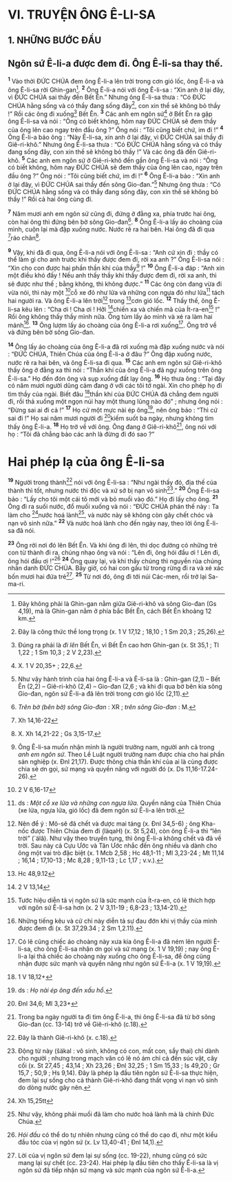 # VI. TRUYỆN ÔNG Ê-LI-SA
## 1. NHỮNG BƯỚC ĐẦU
## Ngôn sứ Ê-li-a được đem đi. Ông Ê-li-sa thay thế.
<sup><b>1</b></sup> Vào thời ĐỨC CHÚA đem ông Ê-li-a lên trời trong cơn gió lốc, ông Ê-li-a và ông Ê-li-sa rời Ghin-gan[^1]. <sup><b>2</b></sup> Ông Ê-li-a nói với ông Ê-li-sa : “Xin anh ở lại đây, vì ĐỨC CHÚA sai thầy đến Bết Ên.” Nhưng ông Ê-li-sa thưa : “Có ĐỨC CHÚA hằng sống và có thầy đang sống đây[^2], con xin thề sẽ không bỏ thầy !” Rồi các ông đi xuống[^3] Bết Ên. <sup><b>3</b></sup> Các anh em ngôn sứ[^4] ở Bết Ên ra gặp ông Ê-li-sa và nói : “Ông có biết không, hôm nay ĐỨC CHÚA sẽ đem thầy của ông lên cao ngay trên đầu ông ?” Ông nói : “Tôi cũng biết chứ, im đi !” <sup><b>4</b></sup> Ông Ê-li-a bảo ông : “Này Ê-li-sa, xin anh ở lại đây, vì ĐỨC CHÚA sai thầy đi Giê-ri-khô.” Nhưng ông Ê-li-sa thưa : “Có ĐỨC CHÚA hằng sống và có thầy đang sống đây, con xin thề sẽ không bỏ thầy !” Và các ông đã đến Giê-ri-khô. <sup><b>5</b></sup> Các anh em ngôn sứ ở Giê-ri-khô đến gần ông Ê-li-sa và nói : “Ông có biết không, hôm nay ĐỨC CHÚA sẽ đem thầy của ông lên cao, ngay trên đầu ông ?” Ông nói : “Tôi cũng biết chứ, im đi !” <sup><b>6</b></sup> Ông Ê-li-a bảo : “Xin anh ở lại đây, vì ĐỨC CHÚA sai thầy đến sông Gio-đan.”[^5] Nhưng ông thưa : “Có ĐỨC CHÚA hằng sống và có thầy đang sống đây, con xin thề sẽ không bỏ thầy !” Rồi cả hai ông cùng đi.

<sup><b>7</b></sup> Năm mươi anh em ngôn sứ cũng đi, đứng ở đằng xa, phía trước hai ông, còn hai ông thì đứng bên bờ sông Gio-đan[^6]. <sup><b>8</b></sup> Ông Ê-li-a lấy áo choàng của mình, cuộn lại mà đập xuống nước. Nước rẽ ra hai bên. Hai ông đã đi qua [^1*]ráo chân[^7].

<sup><b>9</b></sup> Vậy, khi đã đi qua, ông Ê-li-a nói với ông Ê-li-sa : “Anh cứ xin đi : thầy có thể làm gì cho anh trước khi thầy được đem đi, rời xa anh ?” Ông Ê-li-sa nói : “Xin cho con được hai phần thần khí của thầy[^8] !” <sup><b>10</b></sup> Ông Ê-li-a đáp : “Anh xin một điều khó đấy ! Nếu anh thấy thầy khi thầy được đem đi, rời xa anh, thì sẽ được như thế ; bằng không, thì không được.” <sup><b>11</b></sup> Các ông còn đang vừa đi vừa nói, thì này một [^2*]cỗ xe đỏ như lửa và những con ngựa đỏ như lửa[^9] tách hai người ra. Và ông Ê-li-a lên trời[^10] trong [^3*]cơn gió lốc. <sup><b>12</b></sup> Thấy thế, ông Ê-li-sa kêu lên : “Cha ơi ! Cha ơi ! Hỡi [^4*]chiến xa và chiến mã của Ít-ra-en[^11] !” Rồi ông không thấy thầy mình nữa. Ông túm lấy áo mình và xé ra làm hai mảnh[^12]. <sup><b>13</b></sup> Ông lượm lấy áo choàng của ông Ê-li-a rơi xuống[^13]. Ông trở về và đứng bên bờ sông Gio-đan.

<sup><b>14</b></sup> Ông lấy áo choàng của ông Ê-li-a đã rơi xuống mà đập xuống nước và nói : “ĐỨC CHÚA, Thiên Chúa của ông Ê-li-a ở đâu ?” Ông đập xuống nước, nước rẽ ra hai bên, và ông Ê-li-sa đi qua. <sup><b>15</b></sup> Các anh em ngôn sứ Giê-ri-khô thấy ông ở đằng xa thì nói : “Thần khí của ông Ê-li-a đã ngự xuống trên ông Ê-li-sa.” Họ đến đón ông và sụp xuống đất lạy ông. <sup><b>16</b></sup> Họ thưa ông : “Tại đây có năm mươi người dũng cảm đang ở với các tôi tớ ngài. Xin cho phép họ đi tìm thầy của ngài. Biết đâu [^5*]thần khí của ĐỨC CHÚA đã chẳng đem người đi, rồi thả xuống một ngọn núi hay một thung lũng nào đó” ; nhưng ông nói : “Đừng sai ai đi cả !” <sup><b>17</b></sup> Họ cứ một mực nài ép ông[^14], nên ông bảo : “Thì cứ sai đi !” Họ sai năm mươi người đi [^6*]kiếm suốt ba ngày, nhưng không tìm thấy ông Ê-li-a. <sup><b>18</b></sup> Họ trở về với ông. Ông đang ở Giê-ri-khô[^15], ông nói với họ : “Tôi đã chẳng bảo các anh là đừng đi đó sao ?”

# Hai phép lạ của ông Ê-li-sa
<sup><b>19</b></sup> Người trong thành[^16] nói với ông Ê-li-sa : “Như ngài thấy đó, địa thế của thành thì tốt, nhưng nước thì độc và xứ sở bị nạn vô sinh[^17].” <sup><b>20</b></sup> Ông Ê-li-sa bảo : “Lấy cho tôi một cái tô mới và bỏ muối vào đó.” Họ đi lấy cho ông. <sup><b>21</b></sup> Ông đi ra suối nước, đổ muối xuống và nói : “ĐỨC CHÚA phán thế này : Ta làm cho [^7*]nước hoá lành[^18], và nước này sẽ không còn gây chết chóc và nạn vô sinh nữa.” <sup><b>22</b></sup> Và nước hoá lành cho đến ngày nay, theo lời ông Ê-li-sa đã nói.

<sup><b>23</b></sup> Ông rời nơi đó lên Bết Ên. Và khi ông đi lên, thì dọc đường có những trẻ con từ thành đi ra, chúng nhạo ông và nói : “Lên đi, ông hói đầu ơi ! Lên đi, ông hói đầu ơi !”[^19] <sup><b>24</b></sup> Ông quay lại, và khi thấy chúng thì nguyền rủa chúng nhân danh ĐỨC CHÚA. Bấy giờ, có hai con gấu từ trong rừng đi ra và xé xác bốn mươi hai đứa trẻ[^20]. <sup><b>25</b></sup> Từ nơi đó, ông đi tới núi Các-men, rồi trở lại Sa-ma-ri.

[^1]: Đây không phải là Ghin-gan nằm giữa Giê-ri-khô và sông Gio-đan (Gs 4,19), mà là Ghin-gan nằm ở phía bắc Bết Ên, cách Bết Ên khoảng 12 km.
[^2]: Đây là công thức thề long trọng (x. 1 V 17,12 ; 18,10 ; 1 Sm 20,3 ; 25,26).
[^3]: Đúng ra phải là <i>đi lên</i> Bết Ên, vì Bết Ên cao hơn Ghin-gan (x. St 35,1 ; Tl 1,22 ; 1 Sm 10,3 ; 2 V 2,23).
[^4]: X. 1 V 20,35+ ; 22,6.
[^5]: Như vậy hành trình của hai ông Ê-li-a và Ê-li-sa là : Ghin-gan (2,1) – Bết Ên (2,2) – Giê-ri-khô (2,4) – Gio-đan (2,6 ; và khi đi qua bờ bên kia sông Gio-đan, ngôn sứ Ê-li-a đã lên trời trong cơn gió lốc (2,11).
[^6]: <i>Trên bờ (bên bờ) sông Gio-đan</i> : XR ; <i>trên sông Gio-đan</i> : M.
[^7]: X. Xh 14,21-22 ; Gs 3,15-17.
[^8]: Ông Ê-li-sa muốn nhận mình là người trưởng nam, người anh cả trong <i>anh em ngôn sứ</i>. Theo Lề Luật người trưởng nam được chia cho hai phần sản nghiệp (x. Đnl 21,17). Được thông chia thần khí của ai là cùng được chia sẻ ơn gọi, sứ mạng và quyền năng với người đó (x. Ds 11,16-17.24-26).
[^9]: ds : <i>Một cỗ xe lửa và những con ngựa lửa</i>. Quyền năng của Thiên Chúa (xe lửa, ngựa lửa, gió lốc) đã đem ngôn sứ Ê-li-a lên trời.
[^10]: Nên để ý : Mô-sê đã chết và được mai táng (x. Đnl 34,5-6) ; ông Kha-nốc được Thiên Chúa đem đi (<span class="hebrew-translit">läqaH</span>) (x. St 5,24), còn ông Ê-li-a thì “lên trời” (<span class="hebrew-translit">`älâ</span>). Như vậy theo truyền tụng, thì ông Ê-li-a không chết và đã về trời. Sau này cả Cựu Ước và Tân Ước nhắc đến ông nhiều và dành cho ông một vai trò đặc biệt (x. 1 Mcb 2,58 ; Hc 48,1-11 ; Ml 3,23-24 ; Mt 11,14 ; 16,14 ; 17,10-13 ; Mc 8,28 ; 9,11-13 ; Lc 1,17 ; v.v.).
[^11]: Tước hiệu diễn tả vị ngôn sứ là sức mạnh của Ít-ra-en, có lẽ thích hợp với ngôn sứ Ê-li-sa hơn (x. 2 V 3,11-19 ; 6,8-23 ; 13,14-21).
[^12]: Những tiếng kêu và cử chỉ này diễn tả sự đau đớn khi vị thầy của mình được đem đi (x. St 37,29.34 ; 2 Sm 1,2.11).
[^13]: Có lẽ cũng chiếc áo choàng này xưa kia ông Ê-li-a đã ném lên người Ê-li-sa, cho ông Ê-li-sa nhận ơn gọi và sứ mạng (x. 1 V 19,19) ; nay ông Ê-li-a lại thả chiếc áo choàng này xuống cho ông Ê-li-sa, để ông cũng nhận được sức mạnh và quyền năng như ngôn sứ Ê-li-a (x. 1 V 19,19).
[^14]: ds : <i>Họ nài ép ông đến xấu hổ</i>.
[^15]: Trong ba ngày người ta đi tìm ông Ê-li-a, thì ông Ê-li-sa đã từ bờ sông Gio-đan (cc. 13-14) trở về Giê-ri-khô (c.18).
[^16]: Đây là thành Giê-ri-khô (x. c.18).
[^17]: Động từ này (<span class="hebrew-translit">šäkal</span> : vô sinh, không có con, mất con, sẩy thai) chỉ dành cho người ; nhưng trong mạch văn có lẽ nó ám chỉ cả đến súc vật, cây cối (x. St 27,45 ; 43,14 ; Xh 23,26 ; Đnl 32,25 ; 1 Sm 15,33 ; Is 49,20 ; Gr 15,7 ; 50,9 ; Hs 9,14). Đây là phép lạ đầu tiên ngôn sứ Ê-li-sa thực hiện, đem lại sự sống cho cả thành Giê-ri-khô đang thất vọng vì nạn vô sinh do dòng nước gây nên.
[^18]: Như vậy, không phải muối đã làm cho nước hoá lành mà là chính Đức Chúa.
[^19]: <i>Hói đầu</i> có thể do tự nhiên nhưng cũng có thể do cạo đi, như một kiểu đầu tóc của vị ngôn sứ (x. Lv 13,40-41 ; Đnl 14,1).
[^20]: Lời của vị ngôn sứ đem lại sự sống (cc. 19-22), nhưng cũng có sức mang lại sự chết (cc. 23-24). Hai phép lạ đầu tiên cho thấy Ê-li-sa là vị ngôn sứ đã tiếp nhận sứ mạng và sức mạnh của ngôn sứ Ê-li-a.
[^1*]: Xh 14,16-22
[^2*]: 2 V 6,16-17
[^3*]: Hc 48,9.12
[^4*]: 2 V 13,14
[^5*]: 1 V 18,12+
[^6*]: Đnl 34,6; Ml 3,23+
[^7*]: Xh 15,25tt
